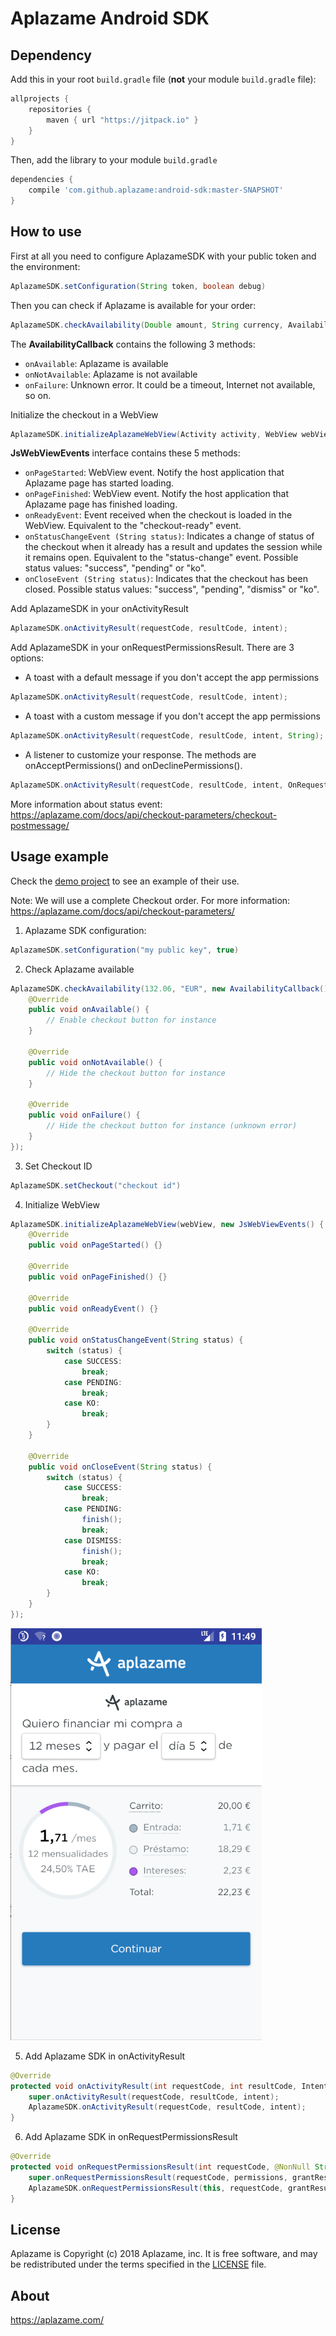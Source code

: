 # Aplazame Android SDK

## Dependency

Add this in your root `build.gradle` file (**not** your module `build.gradle` file):

```gradle
allprojects {
    repositories {
        maven { url "https://jitpack.io" }
    }
}
```

Then, add the library to your module `build.gradle`
```gradle
dependencies {
    compile 'com.github.aplazame:android-sdk:master-SNAPSHOT'
}
```

## How to use

First at all you need to configure AplazameSDK with your public token and the environment:

```java
AplazameSDK.setConfiguration(String token, boolean debug)
```

Then you can check if Aplazame is available for your order:

```java
AplazameSDK.checkAvailability(Double amount, String currency, AvailabilityCallback responseCallback)
```
The **AvailabilityCallback** contains the following 3 methods:
- `onAvailable`: Aplazame is available
- `onNotAvailable`: Aplazame is not available
- `onFailure`: Unknown error. It could be a timeout, Internet not available, so on.

Initialize the checkout in a WebView
```java
AplazameSDK.initializeAplazameWebView(Activity activity, WebView webView, JsWebViewEvents jsWebViewEvents);
```
**JsWebViewEvents** interface contains these 5 methods:
- `onPageStarted`: WebView event. Notify the host application that Aplazame page has started loading. 
- `onPageFinished`: WebView event. Notify the host application that Aplazame page has finished loading.
- `onReadyEvent`: Event received when the checkout is loaded in the WebView. Equivalent to the "checkout-ready" event.
- `onStatusChangeEvent (String status)`: Indicates a change of status of the checkout when it already has a result and updates the session while it remains open. Equivalent to the "status-change" event. Possible status values: "success", "pending" or "ko".
- `onCloseEvent (String status)`: Indicates that the checkout has been closed. Possible status values: "success", "pending", "dismiss" or "ko".

Add AplazameSDK in your onActivityResult

```java
AplazameSDK.onActivityResult(requestCode, resultCode, intent);
```

Add AplazameSDK in your onRequestPermissionsResult. There are 3 options:

- A toast with a default message if you don't accept the app permissions
```java
AplazameSDK.onActivityResult(requestCode, resultCode, intent);
```

- A toast with a custom message if you don't accept the app permissions
```java
AplazameSDK.onActivityResult(requestCode, resultCode, intent, String);
```

- A listener to customize your response. The methods are onAcceptPermissions() and onDeclinePermissions().
```java
AplazameSDK.onActivityResult(requestCode, resultCode, intent, OnRequestPermissionsListener);
```

More information about status event: https://aplazame.com/docs/api/checkout-parameters/checkout-postmessage/

## Usage example

Check the [demo project](https://github.com/aplazame/android-sdk/tree/master/demo) to see an example of their use.

Note: We will use a complete Checkout order. For more information: https://aplazame.com/docs/api/checkout-parameters/


1) Aplazame SDK configuration:

```java
AplazameSDK.setConfiguration("my public key", true)
```

2) Check Aplazame available

```java
AplazameSDK.checkAvailability(132.06, "EUR", new AvailabilityCallback() {
    @Override
    public void onAvailable() {
        // Enable checkout button for instance
    }

    @Override
    public void onNotAvailable() {
        // Hide the checkout button for instance
    }

    @Override
    public void onFailure() {
        // Hide the checkout button for instance (unknown error)
    }
});
```

3) Set Checkout ID

```java
AplazameSDK.setCheckout("checkout id")
```

4) Initialize WebView

```java
AplazameSDK.initializeAplazameWebView(webView, new JsWebViewEvents() {
    @Override
    public void onPageStarted() {}

    @Override
    public void onPageFinished() {}

    @Override
    public void onReadyEvent() {}

    @Override
    public void onStatusChangeEvent(String status) {
        switch (status) {
            case SUCCESS:
                break;
            case PENDING:
                break;
            case KO:
                break;
        }
    }

    @Override
    public void onCloseEvent(String status) {
        switch (status) {
            case SUCCESS:
                break;
            case PENDING:
                finish();
                break;
            case DISMISS:
                finish();
                break;
            case KO:
                break;
        }
    }
});
```

![alt text](https://raw.githubusercontent.com/aplazame/android-sdk/master/image2.png)

5) Add Aplazame SDK in onActivityResult

```java
@Override
protected void onActivityResult(int requestCode, int resultCode, Intent intent) {
    super.onActivityResult(requestCode, resultCode, intent);
    AplazameSDK.onActivityResult(requestCode, resultCode, intent);
}
```

6) Add Aplazame SDK in onRequestPermissionsResult

```java
@Override
protected void onRequestPermissionsResult(int requestCode, @NonNull String[] permissions, @NonNull int[] grantResults) {
    super.onRequestPermissionsResult(requestCode, permissions, grantResults);
    AplazameSDK.onRequestPermissionsResult(this, requestCode, grantResults);
}
```

License
-------

Aplazame is Copyright (c) 2018 Aplazame, inc. It is free software, and may be
redistributed under the terms specified in the [LICENSE](LICENSE) file.

About
-----
https://aplazame.com/
